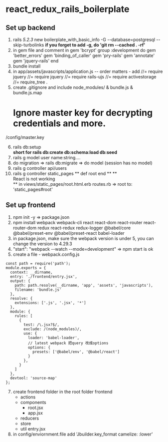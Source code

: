 # react_redux_rails_boilerplate

## Set up backend

1. rails _5.2.3_ new boilerplate_with_basic_info -G --database=postgresql --skip-turbolinks
    **if you forget to add -g, do 'git rm --cached . -rf'**
2. in gem file  and comment in gem 'bcrypt'
  group :development do
    gem 'better_errors'
    gem 'binding_of_caller'
    gem 'pry-rails'
    gem 'annotate'
    gem 'jquery-rails'
  end
3. bundle install
4. in app/assets/javascripts/application.js -- order matters - add  //= require jquery
  //= require jquery
  //= require rails-ujs
  //= require activestorage
  //= require_tree .
5. create .gitignore and include node_modules/  &  bundle.js  &  bundle.js.map
   # Ignore master key for decrypting credentials and more.
  /config/master.key
  
6. rails db:setup  
    **short for rails db:create db:schema:load db:seed**
7. rails g model user name:string.... 
8. do migration => rails db:migrate => do model (session has no model)
9.  rails g controller api/users 
10. rails g controller static_pages 
  ** def root end ** 
  **  <div id="root">React is not working</div> ** in views/static_pages/root.html.erb
  routes.rb => root to: 'static_pages#root'




## Set up frontend
1. npm init -y => package.json 
2. npm install webpack webpack-cli react react-dom react-router react-router-dom redux react-redux redux-logger @babel/core @babel/preset-env @babel/preset-react babel-loader
3. in package.json, make sure the webpack version is under 5, you can change the version to 4.29.3
4. "start": "webpack --watch --mode=development"  => npm start is ok
5. create a file - webpack.config.js 
```
const path = require('path');
module.exports = {
  context: __dirname,
  entry: './frontend/entry.jsx',
  output: {
    path: path.resolve(__dirname, 'app', 'assets', 'javascripts'),
    filename: 'bundle.js'
  },
  resolve: {
    extensions: ['.js', '.jsx', '*']
  },
  module: {
    rules: [
      {
        test: /\.jsx?$/,
        exclude: /(node_modules)/,
        use: {
          loader: 'babel-loader',
          // latest webpack 把query 改成options
          options: {
            presets: ['@babel/env', '@babel/react']
          }
        },
      }
    ]
  },
  devtool: 'source-map'
};
```
7. create frontend folder in the root folder
   frontend
      + actions
      + components
        + root.jsx
        + app.jsx
      + reducers
      + store
      + util
      entry.jsx
8. in config/enviornment.file add 'Jbuilder.key_format camelize: :lower' 
